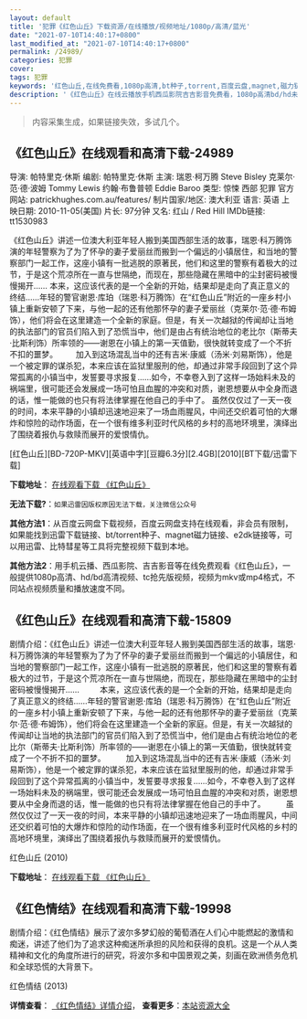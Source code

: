 ```yaml
---
layout: default
title: '犯罪《红色山丘》下载资源/在线播放/视频地址/1080p/高清/蓝光'
date: "2021-07-10T14:40:17+0800"
last_modified_at: "2021-07-10T14:40:17+0800"
permalink: /24989/
categories: 犯罪
cover:
tags: 犯罪
keywords: '红色山丘,在线免费看,1080p高清,bt种子,torrent,百度云盘,magnet,磁力链,迅雷下载资源'
description: '《红色山丘》在线云播放手机西瓜影院吉吉影音免费看，1080p高清bd/hd未删减完整版和tc抢先枪版，mkv/mp4格式，附带bt/torrent种子、magnet/磁力链、百度云盘、网盘资源迅雷下载链接'
---
```


>内容采集生成，如果链接失效，多试几个。


## 《红色山丘》在线观看和高清下载-24989

导演: 帕特里克·休斯 编剧: 帕特里克·休斯 主演: 瑞恩·柯万腾 Steve Bisley 克莱尔·范·德·波姆 Tommy Lewis 约翰·布鲁普顿 Eddie Baroo 类型: 惊悚 西部 犯罪 官方网站: patrickhughes.com.au/features/ 制片国家/地区: 澳大利亚 语言: 英语 上映日期: 2010-11-05(美国) 片长: 97分钟 又名: 红山 / Red Hill IMDb链接: tt1530983

《红色山丘》讲述一位澳大利亚年轻人搬到美国西部生活的故事，瑞恩·科万腾饰演的年轻警察为了为了怀孕的妻子爱丽丝而搬到一个偏远的小镇居住，和当地的警察部门一起工作，这座小镇有一批逃脱的原著民，他们和这里的警察有着极大的过节，于是这个荒凉所在一直与世隔绝，而现在，那些隐藏在黑暗中的尘封密码被慢慢揭开…… 本来，这应该代表的是一个全新的开始，结果却是走向了真正意义的终结……年轻的警官谢恩·库珀（瑞恩·科万腾饰）在“红色山丘”附近的一座乡村小镇上重新安顿了下来，与他一起的还有他那怀孕的妻子爱丽丝（克莱尔·范·德·布姆饰），他们将会在这里建造一个全新的家庭。但是，有关一次越狱的传闻却让当地的执法部门的官员们陷入到了恐慌当中，他们是由占有统治地位的老比尔（斯蒂夫·比斯利饰）所率领的——谢恩在小镇上的第一天值勤，很快就转变成了一个不折不扣的噩梦。 　　加入到这场混乱当中的还有吉米·康威（汤米·刘易斯饰），他是一个被定罪的谋杀犯，本来应该在监狱里服刑的他，却通过非常手段回到了这个异常孤离的小镇当中，发誓要寻求报复……如今，不幸卷入到了这样一场始料未及的祸端里，很可能还会发展成一场可怕且血腥的冲突和对质，谢恩想要从中全身而退的话，惟一能做的也只有将法律掌握在他自己的手中了。 虽然仅仅过了一天一夜的时间，本来平静的小镇却迅速地迎来了一场血雨腥风，中间还交织着可怕的大爆炸和惊险的动作场面，在一个很有维多利亚时代风格的乡村的高地环境里，演绎出了围绕着报仇与救赎而展开的爱恨情仇。


[红色山丘][BD-720P-MKV][英语中字][豆瓣6.3分][2.4GB][2010][BT下载/迅雷下载]

**下载地址**： [在线观看下载 《红色山丘》](https://www.btdx8.com/torrent/red_hill_2010.html) 


**无法下载?**：`如果迅雷因版权原因无法下载，关注微信公众号 `

**其他方法1**：从百度云网盘下载视频，百度云网盘支持在线观看，非会员有限制，如果能找到迅雷下载链接、bt/torrent种子、magnet磁力链接、e2dk链接等，可以用迅雷、比特彗星等工具将完整视频下载到本地。

**其他方法2**：用手机云播、西瓜影院、吉吉影音等在线免费观看《红色山丘》，一般提供1080p高清、hd/bd高清视频、tc抢先版视频，视频为mkv或mp4格式，不同站点视频质量和播放速度不同。


## 《红色山丘》在线观看和高清下载-15809

剧情介绍：《红色山丘》讲述一位澳大利亚年轻人搬到美国西部生活的故事，瑞恩·科万腾饰演的年轻警察为了为了怀孕的妻子爱丽丝而搬到一个偏远的小镇居住，和当地的警察部门一起工作，这座小镇有一批逃脱的原著民，他们和这里的警察有着极大的过节，于是这个荒凉所在一直与世隔绝，而现在，那些隐藏在黑暗中的尘封密码被慢慢揭开……  　　本来，这应该代表的是一个全新的开始，结果却是走向了真正意义的终结……年轻的警官谢恩·库珀（瑞恩·科万腾饰）在“红色山丘”附近的一座乡村小镇上重新安顿了下来，与他一起的还有他那怀孕的妻子爱丽丝（克莱尔·范·德·布姆饰），他们将会在这里建造一个全新的家庭。但是，有关一次越狱的传闻却让当地的执法部门的官员们陷入到了恐慌当中，他们是由占有统治地位的老比尔（斯蒂夫·比斯利饰）所率领的——谢恩在小镇上的第一天值勤，很快就转变成了一个不折不扣的噩梦。  　　加入到这场混乱当中的还有吉米·康威（汤米·刘易斯饰），他是一个被定罪的谋杀犯，本来应该在监狱里服刑的他，却通过非常手段回到了这个异常孤离的小镇当中，发誓要寻求报复……如今，不幸卷入到了这样一场始料未及的祸端里，很可能还会发展成一场可怕且血腥的冲突和对质，谢恩想要从中全身而退的话，惟一能做的也只有将法律掌握在他自己的手中了。  　　虽然仅仅过了一天一夜的时间，本来平静的小镇却迅速地迎来了一场血雨腥风，中间还交织着可怕的大爆炸和惊险的动作场面，在一个很有维多利亚时代风格的乡村的高地环境里，演绎出了围绕着报仇与救赎而展开的爱恨情仇。


红色山丘 (2010)

**下载地址**： [在线观看下载 《红色山丘》](https://www.btbtdy.me/btdy/dy4406.html) 


## 《红色情结》在线观看和高清下载-19998

剧情介绍：《红色情结》展示了波尔多梦幻般的葡萄酒在人们心中能燃起的激情和痴迷，讲述了他们为了追求这种痴迷所承担的风险和获得的良机。这是一个从人类精神和文化的角度所进行的研究，将波尔多和中国景观之美，刻画在欧洲债务危机和全球恐慌的大背景下。


红色情结 (2013)

**详情查看**： [《红色情结》详情介绍](/movie/19998/)， **查看更多**：[本站资源大全](/movie/t/all/)

